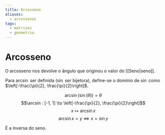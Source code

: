 ```yaml
---
title: Arcosseno
aliases:
  - arcossenos
tags:
  - matrizes
  - geometria
---
```


# Arcosseno

O arcosseno nos devolve o ângulo que originou o valor do [[Seno|seno]].

Para $\arcsin$ ser definida ($\sin$ ser bijetora), define-se o domínio de $\sin$ como $\left[-\frac{\pi}{2}, \frac{\pi}{2}\right]$.

$$\arcsin (\sin (\theta)) = \theta$$
$$\arcsin : [-1, 1] \to \left[-\frac{\pi}{2}, \frac{\pi}{2}\right]$$
$$x \mapsto \arcsin x$$
$$\arcsin x = y \iff x = \sin y$$

É a inversa do seno.
